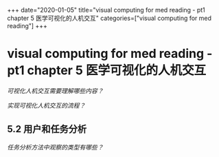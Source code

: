 +++
date="2020-01-05" 
title="visual computing for med reading - pt1 chapter 5 医学可视化的人机交互"
categories=["visual computing for med reading"] 
+++

# visual computing for med reading - pt1 chapter  5 医学可视化的人机交互

*可视化人机交互需要理解哪些内容？*

*实现可视化人机交互的流程？*

## 5.2 用户和任务分析

*任务分析方法中观察的类型有哪些？*



